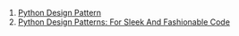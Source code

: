 1. [Python Design Pattern](https://www.javatpoint.com/python-design-pattern)
2. [Python Design Patterns: For Sleek And Fashionable Code](https://www.toptal.com/python/python-design-patterns)

